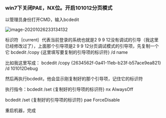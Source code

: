 ### win7下关闭PAE，NX位。开启101012分页模式

以管理员身份打开CMD，输入bcdedit 

![image-20201026233134132](https://moqiimage.oss-cn-shanghai.aliyuncs.com/img/20201026233134.png)

标识符｛current｝代表当前登录的系统也就是2 9 9 12没有调试的引导（我这里已经修改过了），上面那个引导项是2 9 9 12分页调试模式的引导项，先复制一个它 bcdedit /copy {这里填写要复制的引导项的标识符} /d name

比如我这里写成： bcdedit /copy {2634562f-0a41-11eb-b23f-b57ace9ea821} /d 101012Debug

然后再执行bcdedit，他会显示刚复制好的那个引导项，记住它的标识符

执行指令：bcdedit /set {复制好的引导项的标识符} nx AlwaysOff

bcdedit /set {复制好的引导项的标识符} pae ForceDisable

重启机器，完成

